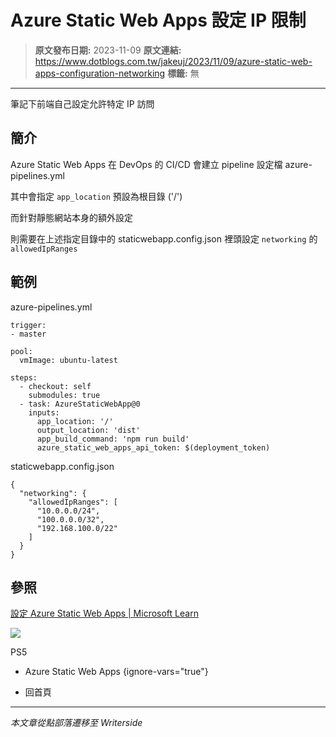 # Azure Static Web Apps 設定 IP 限制

> **原文發布日期:** 2023-11-09
> **原文連結:** https://www.dotblogs.com.tw/jakeuj/2023/11/09/azure-static-web-apps-configuration-networking
> **標籤:** 無

---

筆記下前端自己設定允許特定 IP 訪問

## 簡介

Azure Static Web Apps 在 DevOps 的 CI/CD 會建立 pipeline 設定檔 azure-pipelines.yml

其中會指定 `app_location` 預設為根目錄 ('/')

而針對靜態網站本身的額外設定

則需要在上述指定目錄中的 staticwebapp.config.json 裡頭設定 `networking` 的 `allowedIpRanges`

## 範例

azure-pipelines.yml

```
trigger:
- master

pool:
  vmImage: ubuntu-latest

steps:
  - checkout: self
    submodules: true
  - task: AzureStaticWebApp@0
    inputs:
      app_location: '/'
      output_location: 'dist'
      app_build_command: 'npm run build'
      azure_static_web_apps_api_token: $(deployment_token)
```

staticwebapp.config.json

```
{
  "networking": {
    "allowedIpRanges": [
      "10.0.0.0/24",
      "100.0.0.0/32",
      "192.168.100.0/22"
    ]
  }
}
```

## 參照

[設定 Azure Static Web Apps | Microsoft Learn](https://learn.microsoft.com/zh-tw/azure/static-web-apps/configuration#networking)

![](https://card.psnprofiles.com/1/jakeuj.png)

PS5

* Azure Static Web Apps
{ignore-vars="true"}

* 回首頁

---

*本文章從點部落遷移至 Writerside*
